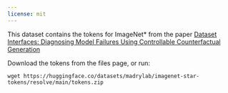 ```yaml
---
license: mit
---
```


This dataset contains the tokens for ImageNet* from the paper [Dataset Interfaces: Diagnosing Model Failures Using Controllable Counterfactual Generation](https://arxiv.org/abs/2302.07865)

Download the tokens from the files page, or run:
```
wget https://huggingface.co/datasets/madrylab/imagenet-star-tokens/resolve/main/tokens.zip
```